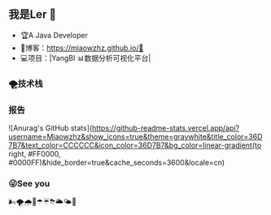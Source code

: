 ## 我是Ler 🐲



- 🏆A Java Developer
- 📝博客：https://miaowzhz.github.io/🤗
- 💻项目：|YangBI 📊数据分析可视化平台|

### 🌪技术栈

### 报告
![Anurag's GitHub stats](https://github-readme-stats.vercel.app/api?username=Miaowzhz&show_icons=true&theme=graywhite&title_color=36D7B7&text_color=CCCCCC&icon_color=36D7B7&bg_color=linear-gradient(to right, #FF0000, #0000FF)&hide_border=true&cache_seconds=3600&locale=cn)

### 😜See you

🌬🌪🌧🌂☂☔⛈🌥🌤🌈
